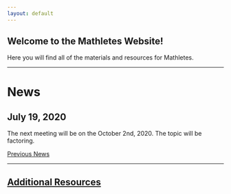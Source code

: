 ```yaml
---
layout: default
---
```


## Welcome to the Mathletes Website!

Here you will find all of the materials and resources for Mathletes.


---------------------------------------------------------------------------------


# News
## July 19, 2020
The next meeting will be on the October 2nd, 2020. The topic will be factoring.

[Previous News](news)

---------------------------------------------------------------------------------


## [Additional Resources](additional-resources)
